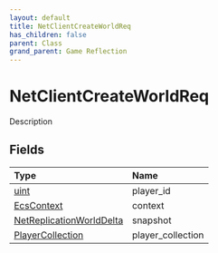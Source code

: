 ```yaml
---
layout: default
title: NetClientCreateWorldReq
has_children: false
parent: Class
grand_parent: Game Reflection
---
```

# NetClientCreateWorldReq
Description 

## Fields

| Type | Name |
|:----------|:--------------|
| [uint](/riftbreaker-wiki/docs/game-reflection/components/uint/) | player_id |
| [EcsContext](/riftbreaker-wiki/docs/game-reflection/classes/ecs_context/) | context |
| [NetReplicationWorldDelta](/riftbreaker-wiki/docs/game-reflection/classes/net_replication_world_delta/) | snapshot |
| [PlayerCollection](/riftbreaker-wiki/docs/game-reflection/classes/player_collection/) | player_collection |

